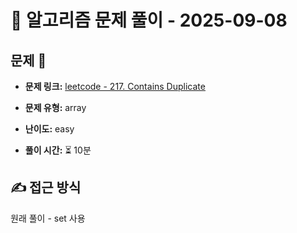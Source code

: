# 📝 알고리즘 문제 풀이 - 2025-09-08

## 문제 📖

- **문제 링크:** [leetcode - 217. Contains Duplicate](https://leetcode.com/problems/contains-duplicate/description/)

- **문제 유형:** array

- **난이도:** easy

- **풀이 시간:** ⏳ 10분

## ✍ 접근 방식

원래 풀이 - set 사용 

